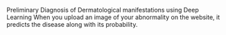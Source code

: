 Preliminary Diagnosis of Dermatological manifestations using Deep Learning
When you upload an image of your abnormality on the website, it predicts the disease along with its probability.
